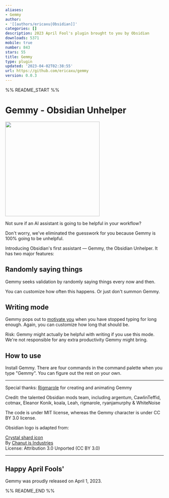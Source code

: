 ```yaml
---
aliases:
- Gemmy
author:
- '[[authors/ericaxu|Obsidian]]'
categories: []
description: 2023 April Fool's plugin brought to you by Obsidian
downloads: 5371
mobile: true
number: 843
stars: 55
title: Gemmy
type: plugin
updated: '2023-04-02T02:38:55'
url: https://github.com/ericaxu/gemmy
version: 0.0.3
---
```


%% README_START %%

# Gemmy - Obsidian Unhelper

<img src="https://user-images.githubusercontent.com/1171143/229297707-5efa8761-ef55-4d01-a105-88a347bc6cf0.png" width="300">

Not sure if an AI assistant is going to be helpful in your workflow?

Don't worry, we've eliminated the guesswork for you because Gemmy is 100% going to be unhelpful.

Introducing Obsidian's first assistant — Gemmy, the Obsidian Unhelper. It has two major features:

## Randomly saying things

Gemmy seeks validation by randomly saying things every now and then.

You can customize how often this happens. Or just don't summon Gemmy.

## Writing mode

Gemmy pops out to [motivate you](https://user-images.githubusercontent.com/1171143/229297494-8a0cae3f-4c8e-47a9-801b-dd1c52dfc917.png) when you have stopped typing for long enough. Again, you can customize how long that should be.

Risk: Gemmy might actually be helpful with writing if you use this mode. We're not responsible for any extra productivity Gemmy might bring.

## How to use

Install Gemmy. There are four commands in the command palette when you type "Gemmy". You can figure out the rest on your own.

---

Special thanks: [Rigmarole](https://rigmarolestudio.com/) for creating and animating Gemmy

Credit: the talented Obsidian mods team, including argentum, CawlinTeffid, cotmax, Eleanor Konik, koala, Leah, rigmarole, ryanjamurphy & WhiteNoise

The code is under MIT license, whereas the Gemmy character is under CC BY 3.0 license.

Obsidian logo is adapted from:

[Crystal shard icon](https://icon-icons.com/icon/Crystal-Shard/88819)  
By [Chanut is Industries](https://icon-icons.com/users/W52nHhY3W1VlvwyJTwS4d/icon-sets/)  
License: Attribution 3.0 Unported (CC BY 3.0)

---

## Happy April Fools'

Gemmy was proudly released on April 1, 2023.


%% README_END %%